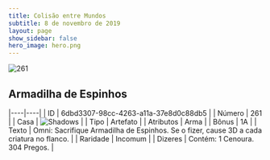 ```yaml
---
title: Colisão entre Mundos
subtitle: 8 de novembro de 2019
layout: page
show_sidebar: false
hero_image: hero.png
---
```


![261](https://cdn.keyforgegame.com/media/card_front/pt/452_261_X9VPV7H9WF5F_pt.png)

## Armadilha de Espinhos

|----|----|
| ID | 6dbd3307-98cc-4263-a11a-37e8d0c88db5 |
| Número | 261 |
| Casa | ![Shadows](https://archonarcana.com/images/thumb/e/ee/Shadows.png/22px-Shadows.png "Sombras") |
| Tipo | Artefato |
| Atributos | Arma |
| Bônus | 1A |
| Texto | Omni: Sacrifique Armadilha de Espinhos. Se o fizer, cause 3D a cada criatura no flanco. |
| Raridade | Incomum |
| Dizeres | Contém: 1 Cenoura. 304 Pregos. |

